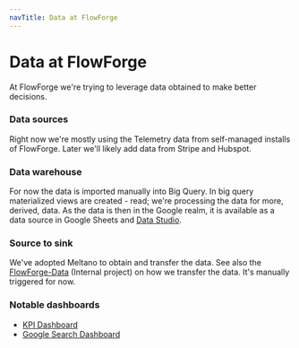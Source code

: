 ```yaml
---
navTitle: Data at FlowForge
---
```


# Data at FlowForge

At FlowForge we're trying to leverage data obtained to make better decisions.

### Data sources

Right now we're mostly using the Telemetry data from self-managed installs of
FlowForge. Later we'll likely add data from Stripe and Hubspot.

### Data warehouse

For now the data is imported manually into Big Query. In big query materialized
views are created - read; we're processing the data for more, derived, data.
As the data is then in the Google realm, it is available as a data source in Google
Sheets and [Data Studio](https://datastudio.google.com/).

### Source to sink

We've adopted Meltano to obtain and transfer the data. See also the
[FlowForge-Data](https://github.com/flowforge/flowforge-data) (Internal project)
on how we transfer the data. It's manually triggered for now.

### Notable dashboards

- [KPI Dashboard](https://datastudio.google.com/reporting/90315614-39bf-4eac-ba3d-45b4c635940e/page/P1V6C)
- [Google Search Dashboard](https://datastudio.google.com/reporting/d22a6f9f-cd1c-419b-821f-872e8aee013d/page/6zXD)
